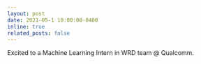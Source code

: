```yaml
---
layout: post
date: 2021-05-1 10:00:00-0400
inline: true
related_posts: false
---
```


Excited to a Machine Learning Intern in WRD team @ Qualcomm. 